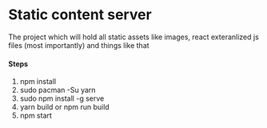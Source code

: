 # Static content server
The project which will hold all static assets like images, react exteranlized js files (most importantly) and things like that

#### Steps
1. npm install
2. sudo pacman -Su yarn
3. sudo npm install -g serve
4. yarn build or npm run build
5. npm start